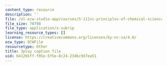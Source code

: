 ```yaml
---
content_type: resource
description: ''
file: /ol-ocw-studio-app/courses/5-111sc-principles-of-chemical-science-fall-2014/b41265fff05e5f5e8c24234bc9d7ea51_BZzkyqe6KD8.vtt
file_size: 70798
file_type: application/x-subrip
learning_resource_types: []
license: https://creativecommons.org/licenses/by-nc-sa/4.0/
ocw_type: OCWFile
resourcetype: Other
title: 3play caption file
uid: b41265ff-f05e-5f5e-8c24-234bc9d7ea51
---
```

